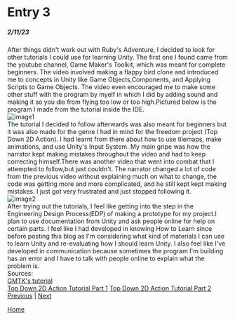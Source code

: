 # Entry 3
##### 2/11/23

After things didn't work out with Ruby's Adventure, I decided to look for other tutorials I could use for learning Unity. The first one I found came from the youtube channel, Game Maker's Toolkit, which was meant for complete beginners. The video involved making a flappy bird clone and introduced me to concepts in Unity like Game Objects,Components, and Applying Scripts to Game Objects. The video even encouraged me to make some other stuff with the program by myelf in which I did by adding sound and making it so you die from flying too low or too high.Pictured below is the program I made from the tutorial inside the IDE.  
![](https://i.ibb.co/mSHWCDw/Screenshot-2023-02-11-212257.png 'image1')  
The tutorial I decided to follow afterwards was also meant for beginners but it was also made for the genre I had in mind for the freedom project (Top Down 2D Action). I had learnt from there about how to use tilemaps, make animations, and use Unity's Input System. My main gripe was how the narrator kept making mistakes throughout the video and had to keep correcting himself.There was another video that went into combat that I attempted to follow,but just couldn't. The narrator changed a lot of code from the previous video without explaining much on what to change, the code was getting more and more complicated, and he still kept kept making mistakes. I just got very frustrated and just stopped following it.  
![](https://i.ibb.co/5L9MrLY/Screenshot-2023-02-11-222306.png 'image2')  
After trying out the tutorials, I feel like getting into the step in the Engineering Design Process(EDP) of making a prototype for my project.I plan to use documentation from Unity and ask people online for help on certain parts. I feel like I had developed in knowing How to Learn since before posting this blog as I'm considering what kind of materials I can use to learn Unity and re-evaluating how I should learn Unity. I also feel like I've developed in communication because sometimes the program I'm building has an error and I have to talk with people online to explain what the problem is.  
Sources:  
[GMTK's tutorial](https://www.youtube.com/watch?v=XtQMytORBmM)  
[Top Down 2D Action Tutorial Part 1](https://youtube.com/watch?v=7iYWpzL9GkM&si=EnSIkaIECMiOmarE)
[Top Down 2D Action Tutorial Part 2](https://www.youtube.com/watch?v=8rTK68omQow&t=0s)
[Previous](entry02.md) | [Next](entry04.md)

[Home](../README.md)

